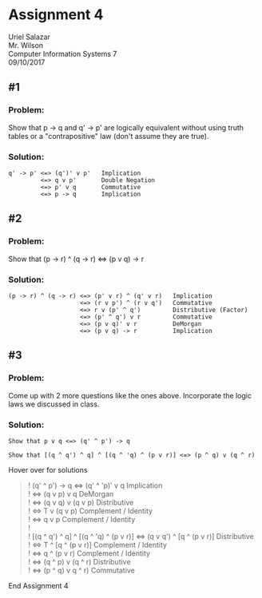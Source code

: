 # Assignment 4
Uriel Salazar  
Mr. Wilson  
Computer Information Systems 7  
09/10/2017

## &#35;1

### Problem:

Show that p -> q and q' -> p' are logically equivalent without using truth tables or a "contrapositive" law (don't assume they are true).

### Solution:

```
q' -> p' <=> (q')' v p'   Implication
         <=> q v p'       Double Negation
         <=> p' v q       Commutative
         <=> p -> q       Implication
```

## &#35;2

### Problem:

Show that (p -> r) ^ (q -> r) <=> (p v q) -> r

### Solution:

```
(p -> r) ^ (q -> r) <=> (p' v r) ^ (q' v r)   Implication
                    <=> (r v p') ^ (r v q')   Commutative
                    <=> r v (p' ^ q')         Distributive (Factor)
                    <=> (p' ^ q') v r         Commutative
                    <=> (p v q)' v r          DeMorgan
                    <=> (p v q) -> r          Implication
```

## &#35;3

### Problem:

Come up with 2 more questions like the ones above. Incorporate the logic laws we discussed in class.

### Solution:

```
Show that p v q <=> (q' ^ p') -> q

Show that [(q ^ q') ^ q] ^ [(q ^ 'q) ^ (p v r)] <=> (p ^ q) v (q ^ r)
```

Hover over for solutions

>! (q' ^ p') -> q <=> (q' ^ 'p)' v q      Implication  
>!                <=> (q v p) v q         DeMorgan  
>!                <=> (q v q) v (q v p)   Distributive  
>!                <=> T v (q v p)         Complement / Identity  
>!                <=> q v p               Complement / Identity  
>!  
>! [(q ^ q') ^ q] ^ [(q ^ 'q) ^ (p v r)] <=> (q v q') ^ [q ^ (p v r)]   Distributive  
>!                                       <=> T ^ [q ^ (p v r)]          Complement / Identity  
>!                                       <=> q ^ (p v r)                Complement / Identity  
>!                                       <=> (q ^ p) v (q ^ r)          Distributive  
>!                                       <=> (p ^ q) v q ^ r)           Commutative

End Assignment 4